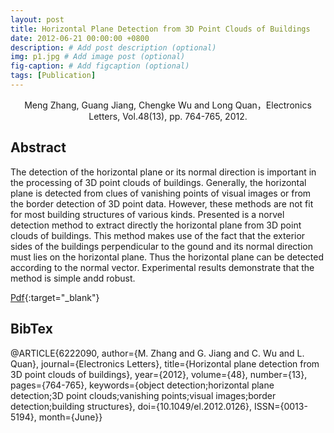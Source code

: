 ```yaml
---
layout: post
title: Horizontal Plane Detection from 3D Point Clouds of Buildings
date: 2012-06-21 00:00:00 +0800
description: # Add post description (optional)
img: p1.jpg # Add image post (optional)
fig-caption: # Add figcaption (optional)
tags: [Publication]
---
```

<center>Meng Zhang, Guang Jiang, Chengke Wu and Long Quan，Electronics Letters, Vol.48(13), pp. 764-765, 2012.</center>

## Abstract
The detection of the horizontal plane or its normal direction is important in the processing of 3D point clouds of buildings. Generally, the horizontal plane is detected from clues of vanishing points of visual images or from the border detection of 3D point data. However, these methods are not fit for most building structures of various kinds. Presented is a norvel detection method to extract directly the horizontal plane from 3D point clouds of buildings. This method makes use of the fact that the exterior sides of the buildings perpendicular to the gound and its normal direction must lies on the horizontal plane. Thus the horizontal plane can be detected according to the normal vector. Experimental results demonstrate that the method is simple andd robust.

[Pdf](https://ieeexplore.ieee.org/abstract/document/6222090/){:target="_blank"}

## BibTex
@ARTICLE{6222090,
author={M. Zhang and G. Jiang and C. Wu and L. Quan},
journal={Electronics Letters},
title={Horizontal plane detection from 3D point clouds of buildings}, 
year={2012},
volume={48}, 
number={13},
pages={764-765}, 
keywords={object detection;horizontal plane detection;3D point clouds;vanishing points;visual images;border detection;building structures},
doi={10.1049/el.2012.0126},
ISSN={0013-5194},
month={June}}



